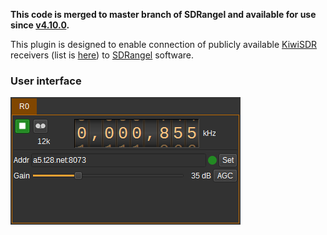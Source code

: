 __This code is merged to master branch of SDRangel and available for use since [v4.10.0](https://github.com/f4exb/sdrangel/releases/tag/v4.10.0).__

This plugin is designed to enable connection of publicly available [KiwiSDR](http://kiwisdr.com/) receivers (list is [here](https://sdr.hu/?q=kiwisdr)) to [SDRangel](https://github.com/f4exb/sdrangel) software.
### User interface
![Screenshot](https://raw.githubusercontent.com/Vort/KiwiAngel/master/doc/kiwisdr.png)